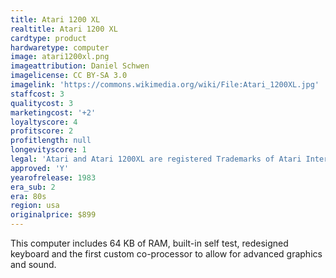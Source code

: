 ```yaml
---
title: Atari 1200 XL
realtitle: Atari 1200 XL
cardtype: product
hardwaretype: computer
image: atari1200xl.png
imageattribution: Daniel Schwen
imagelicense: CC BY-SA 3.0
imagelink: 'https://commons.wikimedia.org/wiki/File:Atari_1200XL.jpg'
staffcost: 3
qualitycost: 3
marketingcost: '+2'
loyaltyscore: 4
profitscore: 2
profitlength: null
longevityscore: 1
legal: 'Atari and Atari 1200XL are registered Trademarks of Atari Interactive, Inc'
approved: 'Y'
yearofrelease: 1983
era_sub: 2
era: 80s
region: usa
originalprice: $899
---
```


This computer includes 64 KB of RAM, built-in self test, redesigned keyboard and the first custom co-processor to allow for advanced graphics and sound.
